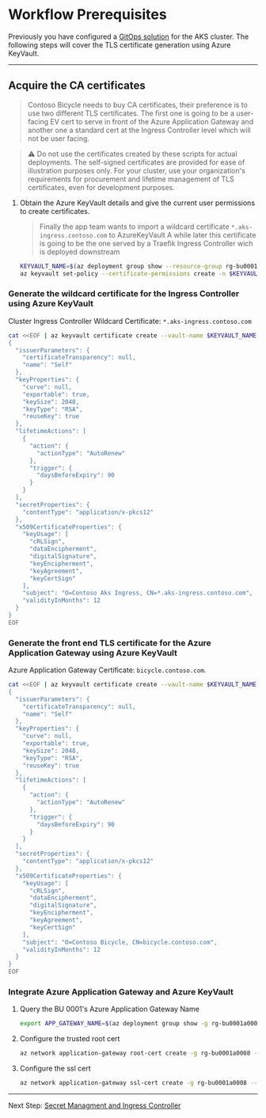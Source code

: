 # Workflow Prerequisites

Previously you have configured a [GitOps solution](./06-gitops) for the AKS cluster.
The following steps will cover the TLS certificate generation using Azure
KeyVault.

---

## Acquire the CA certificates

   > Contoso Bicycle needs to buy CA certificates, their preference is to use two different TLS certificates. The first one is going to be a user-facing EV cert to serve in front of the Azure Application Gateway and another one a standard cert at the Ingress Controller level which will not be user facing.

   > :warning: Do not use the certificates created by these scripts for actual deployments. The self-signed certificates are provided for ease of illustration purposes only. For your cluster, use your organization's requirements for procurement and lifetime management of TLS certificates, even for development purposes.

1. Obtain the Azure KeyVault details and give the current user permissions to
   create certificates.

   > Finally the app team wants to import a wildcard certificate `*.aks-ingress.contoso.com`  to AzureKeyVault
   > A while later this certificate is going to be the one served by a Traefik Ingress Controller wich is
   > deployed downstream

   ```bash
   KEYVAULT_NAME=$(az deployment group show --resource-group rg-bu0001a0008 -n cluster-stamp --query properties.outputs.keyVaultName.value -o tsv)
   az keyvault set-policy --certificate-permissions create -n $KEYVAULT_NAME --upn $(az account show --query user.name -o tsv)
   ```
### Generate the wildcard certificate for the Ingress Controller using Azure KeyVault

   Cluster Ingress Controller Wildcard Certificate: `*.aks-ingress.contoso.com`

   ```bash
   cat <<EOF | az keyvault certificate create --vault-name $KEYVAULT_NAME -n traefik-ingress-internal-aks-ingress-contoso-com-tls -p @-
   {
     "issuerParameters": {
       "certificateTransparency": null,
       "name": "Self"
     },
     "keyProperties": {
       "curve": null,
       "exportable": true,
       "keySize": 2048,
       "keyType": "RSA",
       "reuseKey": true
     },
     "lifetimeActions": [
       {
         "action": {
           "actionType": "AutoRenew"
         },
         "trigger": {
           "daysBeforeExpiry": 90
         }
       }
     ],
     "secretProperties": {
       "contentType": "application/x-pkcs12"
     },
     "x509CertificateProperties": {
       "keyUsage": [
         "cRLSign",
         "dataEncipherment",
         "digitalSignature",
         "keyEncipherment",
         "keyAgreement",
         "keyCertSign"
       ],
       "subject": "O=Contoso Aks Ingress, CN=*.aks-ingress.contoso.com",
       "validityInMonths": 12
     }
   }
   EOF
   ```

### Generate the front end TLS certificate for the Azure Application Gateway using Azure KeyVault

   Azure Application Gateway Certificate: `bicycle.contoso.com`.

   ```bash
   cat <<EOF | az keyvault certificate create --vault-name $KEYVAULT_NAME -n azappgw-bicycle-contoso-com-tls -p @-
   {
     "issuerParameters": {
       "certificateTransparency": null,
       "name": "Self"
     },
     "keyProperties": {
       "curve": null,
       "exportable": true,
       "keySize": 2048,
       "keyType": "RSA",
       "reuseKey": true
     },
     "lifetimeActions": [
       {
         "action": {
           "actionType": "AutoRenew"
         },
         "trigger": {
           "daysBeforeExpiry": 90
         }
       }
     ],
     "secretProperties": {
       "contentType": "application/x-pkcs12"
     },
     "x509CertificateProperties": {
       "keyUsage": [
         "cRLSign",
         "dataEncipherment",
         "digitalSignature",
         "keyEncipherment",
         "keyAgreement",
         "keyCertSign"
       ],
       "subject": "O=Contoso Bicycle, CN=bicycle.contoso.com",
       "validityInMonths": 12
     }
   }
   EOF
   ```

### Integrate Azure Application Gateway and Azure KeyVault

1. Query the BU 0001's Azure Application Gateway Name

    ```bash
    export APP_GATEWAY_NAME=$(az deployment group show -g rg-bu0001a0008 -n cluster-stamp-bu0001a0008 --query properties.outputs.agwName.value -o tsv)
    ```

1. Configure the trusted root cert

   ```bash
   az network application-gateway root-cert create -g rg-bu0001a0008 --gateway-name $APP_GATEWAY_NAME --name root-cert-wildcard-aks-ingress-contoso --keyvault-secret $(az keyvault certificate show --vault-name $KEYVAULT_NAME -n traefik-ingress-internal-aks-ingress-contoso-com-tls --query id -o tsv)
   ```

1. Configure the ssl cert

   ```bash
   az network application-gateway ssl-cert create -g rg-bu0001a0008 --gateway-name $APP_GATEWAY_NAME --name ssl-cert-bicycle-contoso --key-vault-secret-id $(az keyvault certificate show --vault-name $KEYVAULT_NAME -n azappgw-bicycle-contoso-com-tls --query id -o tsv)
   ```
---
Next Step: [Secret Managment and Ingress Controller](./08-secret-managment-and-ingress-controller.md)
